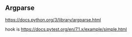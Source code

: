 ## Argparse

<https://docs.python.org/3/library/argparse.html>

hook is <https://docs.pytest.org/en/7.1.x/example/simple.html>